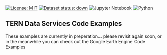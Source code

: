 [![License: MIT](https://img.shields.io/badge/License-MIT-yellow.svg)](https://opensource.org/licenses/MIT)
[![Dataset status: down](https://img.shields.io/website-up-down-green-red/http/data.tern.org.au/landscapes/aet/v2_2.svg?label=Dataset%20status)](https://data.tern.org.au/landscapes/aet/v2_2/) 
![Jupyter Notebook](https://img.shields.io/badge/jupyter-%23FA0F00.svg?style=flat&logo=jupyter&logoColor=white)
![Python](https://img.shields.io/badge/python-3670A0?style=flat&logo=python&logoColor=ffdd54)

## TERN Data Services Code Examples

These examples are currently in preperation... please revisit again soon, or in the meanwhile you can check out the Google Earth Engine Code Examples
